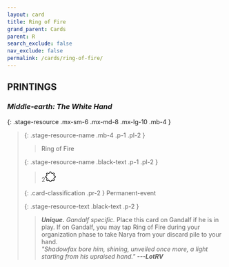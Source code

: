 ```yaml
---
layout: card
title: Ring of Fire
grand_parent: Cards
parent: R
search_exclude: false
nav_exclude: false
permalink: /cards/ring-of-fire/
---
```


## PRINTINGS


### _Middle-earth: The White Hand_

{: .stage-resource .mx-sm-6 .mx-md-8 .mx-lg-10 .mb-4 }
> {: .stage-resource-name .mb-4 .p-1 .pl-2 }
> > <div class="card-mp"></div>
> > <div class="card-name">Ring of Fire</div>
>
> {: .stage-resource-name .black-text .p-1 .pl-2 }
> > 2![](/assets/images/stage-point.svg)
>
> {: .card-classification .pr-2 }
> Permanent-event
>
> {: .stage-resource-text .black-text .p-2 }
> > _**Unique.**_ _Gandalf specific._ Place this card on Gandalf if he is in play. If on Gandalf, you may tap Ring of Fire during your organization phase to take Narya from your discard pile to your hand. <br>_"Shadowfax bore him, shining, unveiled once more, a light starting from his upraised hand."_ ***---&#65279;LotRV*** 
> 
